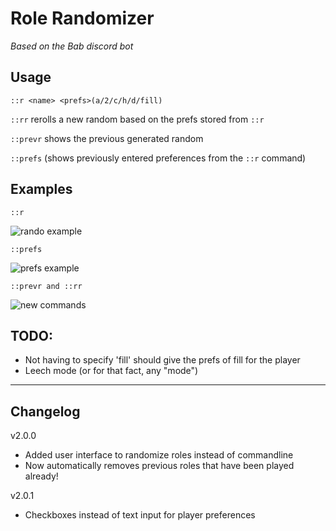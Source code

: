 # Role Randomizer
_Based on the Bab discord bot_
## Usage

``::r <name> <prefs>(a/2/c/h/d/fill)``

``::rr`` rerolls a new random based on the prefs stored from ``::r``

``::prevr`` shows the previous generated random

``::prefs`` (shows previously entered preferences from the ``::r`` command)


## Examples
``::r``

![rando example](https://media1.giphy.com/media/T3EyEHbt3cpHiQFzDA/giphy.gif)

``::prefs``

![prefs example](https://media0.giphy.com/media/gqlMiZ7TmErK1X9Tov/giphy.gif)

``::prevr and ::rr``

![new commands](https://media2.giphy.com/media/VldmR7ubX8hrmBH0RW/giphy.gif)
## TODO:
- Not having to specify 'fill' should give the prefs of fill for the player
- Leech mode (or for that fact, any "mode")

---
## Changelog
v2.0.0
* Added user interface to randomize roles instead of commandline
* Now automatically removes previous roles that have been played already!

v2.0.1
* Checkboxes instead of text input for player preferences
